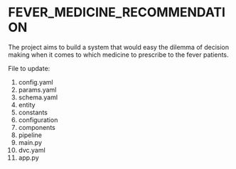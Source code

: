 # FEVER_MEDICINE_RECOMMENDATION
The project aims to build a system that would easy the dilemma of decision making when it comes to which medicine to prescribe to the fever patients.


File to update:
1. config.yaml
2. params.yaml
3. schema.yaml
4. entity
5. constants
6. configuration
7. components
8. pipeline
9. main.py
10. dvc.yaml
11. app.py